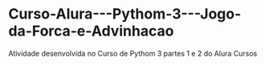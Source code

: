 # Curso-Alura---Pythom-3---Jogo-da-Forca-e-Advinhacao
Atividade desenvolvida no Curso de Pythom 3 partes 1 e 2 do Alura Cursos

